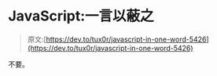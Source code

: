 # JavaScript:一言以蔽之

> 原文:[https://dev.to/tux0r/javascript-in-one-word-5426](https://dev.to/tux0r/javascript-in-one-word-5426)

不要。